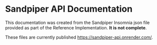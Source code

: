 # Sandpiper API Documentation

This documentation was created from the Sandpiper Insomnia json file provided as part of the Reference Implementation. **It is not complete**.

These files are currently published https://sandpiper-api.onrender.com/.